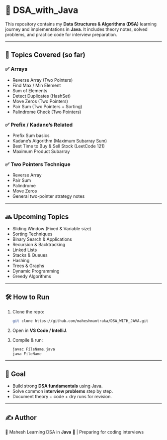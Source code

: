 # 📘 DSA_with_Java

This repository contains my **Data Structures & Algorithms (DSA)** learning journey and implementations in **Java**.
It includes theory notes, solved problems, and practice code for interview preparation.

---

## 🚀 Topics Covered (so far)

### ✅ Arrays

* Reverse Array (Two Pointers)
* Find Max / Min Element
* Sum of Elements
* Detect Duplicates (HashSet)
* Move Zeros (Two Pointers)
* Pair Sum (Two Pointers + Sorting)
* Palindrome Check (Two Pointers)

### ✅ Prefix / Kadane’s Related

* Prefix Sum basics
* Kadane’s Algorithm (Maximum Subarray Sum)
* Best Time to Buy & Sell Stock (LeetCode 121)
* Maximum Product Subarray

### ✅ Two Pointers Technique

* Reverse Array
* Pair Sum
* Palindrome
* Move Zeros
* General two-pointer strategy notes

---

## 🔜 Upcoming Topics

* Sliding Window (Fixed & Variable size)
* Sorting Techniques
* Binary Search & Applications
* Recursion & Backtracking
* Linked Lists
* Stacks & Queues
* Hashing
* Trees & Graphs
* Dynamic Programming
* Greedy Algorithms

---

## 🛠️ How to Run

1. Clone the repo:

   ```bash
   git clone https://github.com/maheshmantraka/DSA_WITH_JAVA.git
   ```
2. Open in **VS Code / IntelliJ**.
3. Compile & run:

   ```bash
   javac FileName.java
   java FileName
   ```

---

## 🎯 Goal

* Build strong **DSA fundamentals** using Java.
* Solve common **interview problems** step by step.
* Document theory + code + dry runs for revision.

---



## ✍️ Author

👤 Mahesh
Learning DSA in **Java** 🚀 | Preparing for coding interviews
